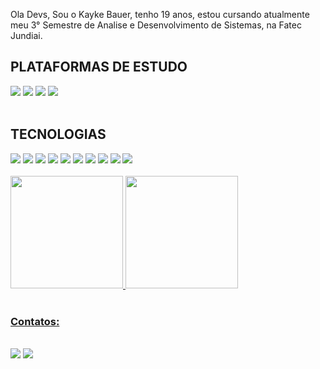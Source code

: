 Ola Devs, Sou o Kayke Bauer, tenho 19 anos, estou cursando atualmente meu 3° Semestre de Analise e Desenvolvimento de Sistemas, na Fatec Jundiai.

<h2>PLATAFORMAS DE ESTUDO</h2>
<div>
<img src="https://img.shields.io/badge/freecodecamp-27273D?style=for-the-badge&logo=freecodecamp&logoColor=white">
<img src="https://img.shields.io/badge/Udemy-EC5252?style=for-the-badge&logo=Udemy&logoColor=white">
<img src="https://img.shields.io/badge/MDN_Web_Docs-black?style=for-the-badge&logo=mdnwebdocs&logoColor=white">
<img src="https://img.shields.io/badge/Duolingo-58CC02?style=for-the-badge&logo=Duolingo&logoColor=white">

</div>
<br>

<div>
<h2>TECNOLOGIAS</h2>

<img src="https://img.shields.io/badge/Linux-FCC624?style=for-the-badge&logo=linux&logoColor=black">
<img src="https://img.shields.io/badge/HTML5-E34F26?style=for-the-badge&logo=html5&logoColor=white">
<img src="https://img.shields.io/badge/CSS3-1572B6?style=for-the-badge&logo=css3&logoColor=white">
<img src="https://img.shields.io/badge/JavaScript-F7DF1E?style=for-the-badge&logo=javascript&logoColor=black">
<img src="https://img.shields.io/badge/C-00599C?style=for-the-badge&logo=c&logoColor=white">
<img src="https://img.shields.io/badge/Java-ED8B00?style=for-the-badge&logo=openjdk&logoColor=white">
<img src="https://img.shields.io/badge/PHP-777BB4?style=for-the-badge&logo=php&logoColor=white">
<img src="https://img.shields.io/badge/Bootstrap-563D7C?style=for-the-badge&logo=bootstrap&logoColor=white">
<img src="https://img.shields.io/badge/jQuery-0769AD?style=for-the-badge&logo=jquery&logoColor=white">
<img src="https://img.shields.io/badge/SQLite-07405E?style=for-the-badge&logo=sqlite&logoColor=white">

</div>
<br>
<div>
<a href="https://github.com/Kbauer23">
<img height="180em" src="https://github-readme-stats.vercel.app/api/top-langs/?username=Kbauer23&layout=compact&langs_count=7&theme=dracula"/>
<img height="180em" src="https://github-readme-stats.vercel.app/api?username=Kbauer23&show_icons=true&theme=dracula&include_all_commits=true&count_private=true"/>
</div>
<br>
<div>
  <h3>Contatos:</h3>
   <br>
<a href="https://www.instagram.com/kbauer.marins/" target="blank"><img src="https://img.shields.io/badge/Instagram-E4405F?style=for-the-badge&logo=instagram&logoColor=white"></a>
<a href="https://www.linkedin.com/in/kayke-bauer-santana-marins-94294a192/" target="blank"><img src="https://img.shields.io/badge/LinkedIn-0077B5?style=for-the-badge&logo=linkedin&logoColor=white"></a>

</div>

</body>
</html>
